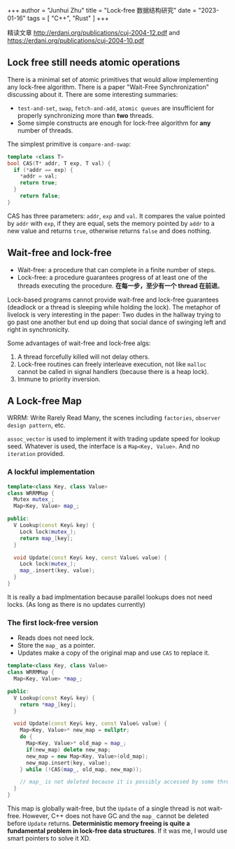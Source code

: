 +++
author = "Junhui Zhu"
title = "Lock-free 数据结构研究"
date = "2023-01-16"
tags = [
    "C++",
    "Rust"
]
+++

精读文章 http://erdani.org/publications/cuj-2004-12.pdf and https://erdani.org/publications/cuj-2004-10.pdf

<!--more-->

## Lock free still needs atomic operations

There is a minimal set of atomic primitives that would allow implementing any lock-free algorithm. There is a paper "Wait-Free Synchronization" discussing about it. There are some interesting summaries:

- `test-and-set`, `swap`, `fetch-and-add`, `atomic queues` are insufficient for properly synchronizing more than **two** threads.
- Some simple constructs are enough for lock-free algorithm for **any** number of threads.

The simplest primitive is `compare-and-swap`:

```C++
template <class T>
bool CAS(T* addr, T exp, T val) {
  if (*addr == exp) {
    *addr = val;
    return true;
  }
    return false;
}
```

CAS has three parameters: `addr`, `exp` and `val`. It compares the value pointed by `addr` with `exp`, if they are equal, sets the memory pointed by `addr` to a new value and returns `true`, otherwise returns `false` and does nothing.

## Wait-free and lock-free

- Wait-free: a procedure that can complete in a finite number of steps.
- Lock-free: a procedure guarantees progress of at least one of the threads executing the procedure. **在每一步，至少有一个 thread 在前进**。

Lock-based programs cannot provide wait-free and lock-free guarantees (deadlock or a thread is sleeping while holding the lock). The metaphor of livelock is very interesting in the paper: Two dudes in the hallway trying to go past one another but end up doing that social dance of swinging left and right in synchronicity.

Some advantages of wait-free and lock-free algs:
1. A thread forcefully killed will not delay others.
2. Lock-free routines can freely interleave execution, not like `malloc` cannot be called in signal handlers (because there is a heap lock).
3. Immune to priority inversion.

## A Lock-free Map

WRRM: Write Rarely Read Many, the scenes including `factories`, `observer design pattern`, etc.

`assoc_vector` is used to implement it with trading update speed for lookup seed. Whatever is used, the interface is a `Map<Key, Value>`. And no `iteration` provided.

### A lockful implementation

```C++
template<class Key, class Value>
class WRRMMap {
  Mutex mutex_;
  Map<Key, Value> map_;

public:
  V Lookup(const Key& key) {
    Lock lock(mutex_);
    return map_[key];
  }

  void Update(const Key& key, const Value& value) {
    Lock lock(mutex_);
    map_.insert(key, value);
  }
}
```

It is really a bad implmentation because parallel lookups does not need locks. (As long as there is no updates currently)

### The first lock-free version

- Reads does not need lock.
- Store the `map_` as a pointer.
- Updates make a copy of the original map and use `CAS` to replace it.

```C++
template<class Key, class Value>
class WRRMMap {
  Map<Key, Value> *map_;

public:
  V Lookup(const Key& key) {
    return *map_[key];
  }

  void Update(const Key& key, const Value& value) {
    Map<Key, Value>* new_map = nullptr;
    do {
      Map<Key, Value>* old_map = map_;
      if(new_map) delete new_map;
      new_map = new Map<Key, Value>(old_map);
      new_map.insert(key, value);
    } while (!CAS(map_, old_map, new_map));

    // map_ is not deleted because it is possibly accessed by some thread via lookup
  }
}
```

This map is globally wait-free, but the `Update` of a single thread is not wait-free. However, C++ does not have GC and the `map_` cannot be deleted before `Update` returns. **Deterministic memory freeing is quite a fundamental problem in lock-free data structures**. If it was me, I would use smart pointers to solve it XD.